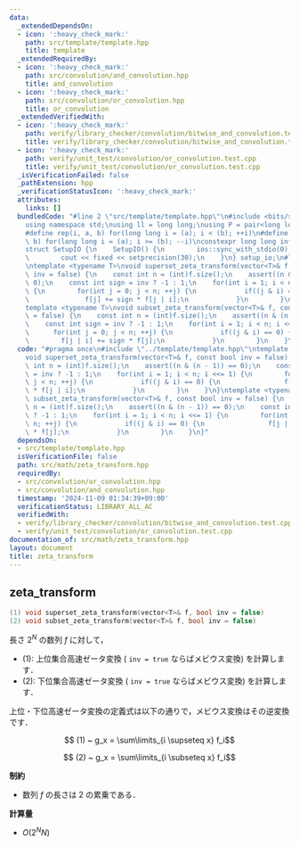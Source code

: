 ```yaml
---
data:
  _extendedDependsOn:
  - icon: ':heavy_check_mark:'
    path: src/template/template.hpp
    title: template
  _extendedRequiredBy:
  - icon: ':heavy_check_mark:'
    path: src/convolution/and_convolution.hpp
    title: and_convolution
  - icon: ':heavy_check_mark:'
    path: src/convolution/or_convolution.hpp
    title: or_convolution
  _extendedVerifiedWith:
  - icon: ':heavy_check_mark:'
    path: verify/library_checker/convolution/bitwise_and_convolution.test.cpp
    title: verify/library_checker/convolution/bitwise_and_convolution.test.cpp
  - icon: ':heavy_check_mark:'
    path: verify/unit_test/convolution/or_convolution.test.cpp
    title: verify/unit_test/convolution/or_convolution.test.cpp
  _isVerificationFailed: false
  _pathExtension: hpp
  _verificationStatusIcon: ':heavy_check_mark:'
  attributes:
    links: []
  bundledCode: "#line 2 \"src/template/template.hpp\"\n#include <bits/stdc++.h>\n\
    using namespace std;\nusing ll = long long;\nusing P = pair<long long, long long>;\n\
    #define rep(i, a, b) for(long long i = (a); i < (b); ++i)\n#define rrep(i, a,\
    \ b) for(long long i = (a); i >= (b); --i)\nconstexpr long long inf = 4e18;\n\
    struct SetupIO {\n    SetupIO() {\n        ios::sync_with_stdio(0);\n        cin.tie(0);\n\
    \        cout << fixed << setprecision(30);\n    }\n} setup_io;\n#line 3 \"src/math/zeta_transform.hpp\"\
    \ntemplate <typename T>\nvoid superset_zeta_transform(vector<T>& f, const bool\
    \ inv = false) {\n    const int n = (int)f.size();\n    assert((n & (n - 1)) ==\
    \ 0);\n    const int sign = inv ? -1 : 1;\n    for(int i = 1; i < n; i <<= 1)\
    \ {\n        for(int j = 0; j < n; ++j) {\n            if((j & i) == 0) {\n  \
    \              f[j] += sign * f[j | i];\n            }\n        }\n    }\n}\n\
    template <typename T>\nvoid subset_zeta_transform(vector<T>& f, const bool inv\
    \ = false) {\n    const int n = (int)f.size();\n    assert((n & (n - 1)) == 0);\n\
    \    const int sign = inv ? -1 : 1;\n    for(int i = 1; i < n; i <<= 1) {\n  \
    \      for(int j = 0; j < n; ++j) {\n            if((j & i) == 0) {\n        \
    \        f[j | i] += sign * f[j];\n            }\n        }\n    }\n}\n"
  code: "#pragma once\n#include \"../template/template.hpp\"\ntemplate <typename T>\n\
    void superset_zeta_transform(vector<T>& f, const bool inv = false) {\n    const\
    \ int n = (int)f.size();\n    assert((n & (n - 1)) == 0);\n    const int sign\
    \ = inv ? -1 : 1;\n    for(int i = 1; i < n; i <<= 1) {\n        for(int j = 0;\
    \ j < n; ++j) {\n            if((j & i) == 0) {\n                f[j] += sign\
    \ * f[j | i];\n            }\n        }\n    }\n}\ntemplate <typename T>\nvoid\
    \ subset_zeta_transform(vector<T>& f, const bool inv = false) {\n    const int\
    \ n = (int)f.size();\n    assert((n & (n - 1)) == 0);\n    const int sign = inv\
    \ ? -1 : 1;\n    for(int i = 1; i < n; i <<= 1) {\n        for(int j = 0; j <\
    \ n; ++j) {\n            if((j & i) == 0) {\n                f[j | i] += sign\
    \ * f[j];\n            }\n        }\n    }\n}"
  dependsOn:
  - src/template/template.hpp
  isVerificationFile: false
  path: src/math/zeta_transform.hpp
  requiredBy:
  - src/convolution/or_convolution.hpp
  - src/convolution/and_convolution.hpp
  timestamp: '2024-11-09 01:34:39+09:00'
  verificationStatus: LIBRARY_ALL_AC
  verifiedWith:
  - verify/library_checker/convolution/bitwise_and_convolution.test.cpp
  - verify/unit_test/convolution/or_convolution.test.cpp
documentation_of: src/math/zeta_transform.hpp
layout: document
title: zeta_transform
---
```


## zeta_transform

```cpp
(1) void superset_zeta_transform(vector<T>& f, bool inv = false)
(2) void subset_zeta_transform(vector<T>& f, bool inv = false)
```

長さ $2^N$ の数列 $f$ に対して，

- (1): 上位集合高速ゼータ変換 ( `inv = true` ならばメビウス変換) を計算します．
- (2): 下位集合高速ゼータ変換 ( `inv = true` ならばメビウス変換) を計算します．

上位・下位高速ゼータ変換の定義式は以下の通りで，メビウス変換はその逆変換です．

$$ (1) ~ g_x = \sum\limits_{i \supseteq x} f_i$$

$$ (2) ~ g_x = \sum\limits_{i \subseteq x} f_i$$

**制約**

- 数列 $f$ の長さは $2$ の累乗である．

**計算量**

- $O(2^N N)$